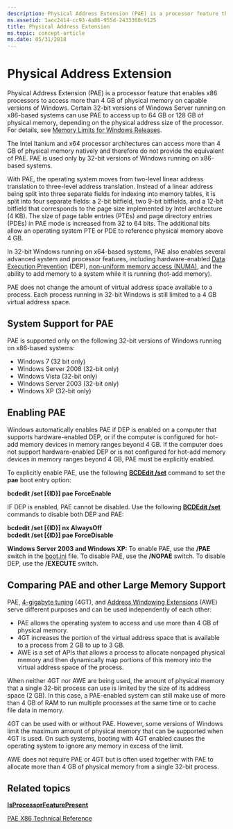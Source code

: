 ```yaml
---
description: Physical Address Extension (PAE) is a processor feature that enables x86 processors to access more than 4 GB of physical memory on capable versions of Windows.
ms.assetid: 1aec2414-cc93-4a86-955d-2433360c9125
title: Physical Address Extension
ms.topic: concept-article
ms.date: 05/31/2018
---
```


# Physical Address Extension

Physical Address Extension (PAE) is a processor feature that enables x86 processors to access more than 4 GB of physical memory on capable versions of Windows. Certain 32-bit versions of Windows Server running on x86-based systems can use PAE to access up to 64 GB or 128 GB of physical memory, depending on the physical address size of the processor. For details, see [Memory Limits for Windows Releases](memory-limits-for-windows-releases.md).

The Intel Itanium and x64 processor architectures can access more than 4 GB of physical memory natively and therefore do not provide the equivalent of PAE. PAE is used only by 32-bit versions of Windows running on x86-based systems.

With PAE, the operating system moves from two-level linear address translation to three-level address translation. Instead of a linear address being split into three separate fields for indexing into memory tables, it is split into four separate fields: a 2-bit bitfield, two 9-bit bitfields, and a 12-bit bitfield that corresponds to the page size implemented by Intel architecture (4 KB). The size of page table entries (PTEs) and page directory entries (PDEs) in PAE mode is increased from 32 to 64 bits. The additional bits allow an operating system PTE or PDE to reference physical memory above 4 GB.

In 32-bit Windows running on x64-based systems, PAE also enables several advanced system and processor features, including hardware-enabled [Data Execution Prevention](data-execution-prevention.md) (DEP), [non-uniform memory access (NUMA)](../procthread/numa-support.md), and the ability to add memory to a system while it is running (hot-add memory).

PAE does not change the amount of virtual address space available to a process. Each process running in 32-bit Windows is still limited to a 4 GB virtual address space.

## System Support for PAE

PAE is supported only on the following 32-bit versions of Windows running on x86-based systems:

-   Windows 7 (32 bit only)
-   Windows Server 2008 (32-bit only)
-   Windows Vista (32-bit only)
-   Windows Server 2003 (32-bit only)
-   Windows XP (32-bit only)

## Enabling PAE

Windows automatically enables PAE if DEP is enabled on a computer that supports hardware-enabled DEP, or if the computer is configured for hot-add memory devices in memory ranges beyond 4 GB. If the computer does not support hardware-enabled DEP or is not configured for hot-add memory devices in memory ranges beyond 4 GB, PAE must be explicitly enabled.

To explicitly enable PAE, use the following [**BCDEdit /set**](/windows-hardware/drivers/devtest/bcdedit--set) command to set the **pae** boot entry option:

 **bcdedit /set \[{ID}\] pae ForceEnable**  


IF DEP is enabled, PAE cannot be disabled. Use the following [**BCDEdit /set**](/windows-hardware/drivers/devtest/bcdedit--set) commands to disable both DEP and PAE:

 **bcdedit /set \[{ID}\] nx AlwaysOff**  
**bcdedit /set \[{ID}\] pae ForceDisable**  


**Windows Server 2003 and Windows XP:** To enable PAE, use the **/PAE** switch in the [boot.ini](/windows-hardware/drivers/devtest/overview-of-the-boot-ini-file) file. To disable PAE, use the **/NOPAE** switch. To disable DEP, use the **/EXECUTE** switch.

## Comparing PAE and other Large Memory Support

PAE, [4-gigabyte tuning](4-gigabyte-tuning.md) (4GT), and [Address Windowing Extensions](address-windowing-extensions.md) (AWE) serve different purposes and can be used independently of each other:

-   PAE allows the operating system to access and use more than 4 GB of physical memory.
-   4GT increases the portion of the virtual address space that is available to a process from 2 GB to up to 3 GB.
-   AWE is a set of APIs that allows a process to allocate nonpaged physical memory and then dynamically map portions of this memory into the virtual address space of the process.

When neither 4GT nor AWE are being used, the amount of physical memory that a single 32-bit process can use is limited by the size of its address space (2 GB). In this case, a PAE-enabled system can still make use of more than 4 GB of RAM to run multiple processes at the same time or to cache file data in memory.

4GT can be used with or without PAE. However, some versions of Windows limit the maximum amount of physical memory that can be supported when 4GT is used. On such systems, booting with 4GT enabled causes the operating system to ignore any memory in excess of the limit.

AWE does not require PAE or 4GT but is often used together with PAE to allocate more than 4 GB of physical memory from a single 32-bit process.

## Related topics



[**IsProcessorFeaturePresent**](/windows/win32/api/processthreadsapi/nf-processthreadsapi-isprocessorfeaturepresent)
</dt> <dt>

[PAE X86 Technical Reference](/previous-versions/windows/it-pro/windows-server-2003/cc728455(v=ws.10))
</dt> </dl>

 

 

